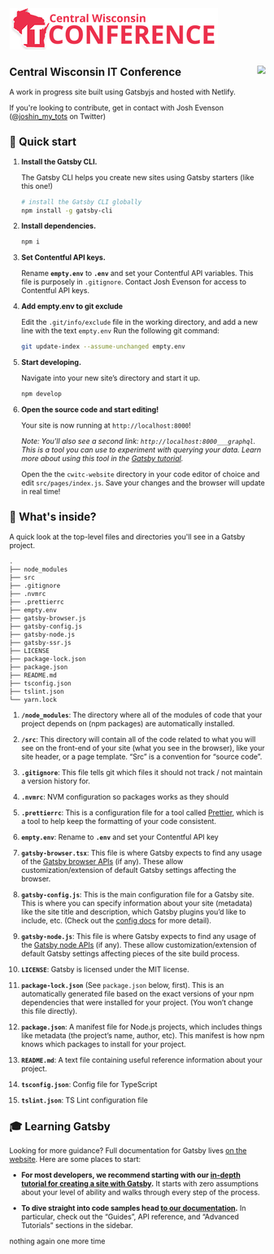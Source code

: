 ![](https://raw.githubusercontent.com/CenWIDev/cwitc-website/master/src/images/cwitc_logo.png)

<h2>Central Wisconsin IT Conference<a href='https://app.netlify.com/sites/cwitc/deploys'><img align='right' src='https://api.netlify.com/api/v1/badges/afc0ff50-3f62-4b40-b2dc-cc487f904e8f/deploy-status' /></a></h2>

A work in progress site built using Gatsbyjs and hosted with Netlify.

If you're looking to contribute, get in contact with Josh Evenson ([@joshin_my_tots](https://twitter.com/joshin_my_tots) on Twitter)


## 🚀 Quick start

1.  **Install the Gatsby CLI.**

    The Gatsby CLI helps you create new sites using Gatsby starters (like this one!)

    ```sh
    # install the Gatsby CLI globally
    npm install -g gatsby-cli
    ```

1. **Install dependencies.**

    ```sh
    npm i
    ```

1. **Set Contentful API keys.**

    Rename **`empty.env`** to **`.env`** and set your Contentful API variables.
    This file is purposely in `.gitignore`. Contact Josh Evenson for access to Contentful API keys.

1. **Add empty.env to git exclude**

    Edit the `.git/info/exclude` file in the working directory, and add a new line with the text `empty.env`
    Run the following git command:
    ```sh
    git update-index --assume-unchanged empty.env
    ```

1.  **Start developing.**

    Navigate into your new site’s directory and start it up.

    ```sh
    npm develop
    ```

1.  **Open the source code and start editing!**

    Your site is now running at `http://localhost:8000`!

    *Note: You'll also see a second link: `http://localhost:8000___graphql`. This is a tool you can use to experiment with querying your data. Learn more about using this tool in the [Gatsby tutorial](https://next.gatsbyjs.org/tutorial/part-five/#introducing-graphiql).*

    Open the the `cwitc-website` directory in your code editor of choice and edit `src/pages/index.js`. Save your changes and the browser will update in real time!

## 🧐 What's inside?

A quick look at the top-level files and directories you'll see in a Gatsby project.

    .
    ├── node_modules
    ├── src
    ├── .gitignore
    ├── .nvmrc
    ├── .prettierrc
    ├── empty.env
    ├── gatsby-browser.js
    ├── gatsby-config.js
    ├── gatsby-node.js
    ├── gatsby-ssr.js
    ├── LICENSE
    ├── package-lock.json
    ├── package.json
    ├── README.md
    ├── tsconfig.json
    ├── tslint.json
    └── yarn.lock

  1.  **`/node_modules`**: The directory where all of the modules of code that your project depends on (npm packages) are automatically installed.

  1.  **`/src`**: This directory will contain all of the code related to what you will see on the front-end of your site (what you see in the browser), like your site header, or a page template. “Src” is a convention for “source code”.

  1.  **`.gitignore`**: This file tells git which files it should not track / not maintain a version history for.

  1. **`.nvmrc`**: NVM configuration so packages works as they should

  1.  **`.prettierrc`**: This is a configuration file for a tool called [Prettier](https://prettier.io/), which is a tool to help keep the formatting of your code consistent.

  1. **`empty.env`**: Rename to **`.env`** and set your Contentful API key

  1.  **`gatsby-browser.tsx`**: This file is where Gatsby expects to find any usage of the [Gatsby browser APIs](https://next.gatsbyjs.org/docs/browser-apis/) (if any). These allow customization/extension of default Gatsby settings affecting the browser.

  1.  **`gatsby-config.js`**: This is the main configuration file for a Gatsby site. This is where you can specify information about your site (metadata) like the site title and description, which Gatsby plugins you’d like to include, etc. (Check out the [config docs](https://next.gatsbyjs.org/docs/gatsby-config/) for more detail).

  1.  **`gatsby-node.js`**: This file is where Gatsby expects to find any usage of the [Gatsby node APIs](https://next.gatsbyjs.org/docs/node-apis/) (if any). These allow customization/extension of default Gatsby settings affecting pieces of the site build process.

  1.  **`LICENSE`**: Gatsby is licensed under the MIT license.

  1.  **`package-lock.json`** (See `package.json` below, first). This is an automatically generated file based on the exact versions of your npm dependencies that were installed for your project. (You won’t change this file directly).

  1.  **`package.json`**: A manifest file for Node.js projects, which includes things like metadata (the project’s name, author, etc). This manifest is how npm knows which packages to install for your project.

  1.  **`README.md`**: A text file containing useful reference information about your project.

  1.  **`tsconfig.json`**: Config file for TypeScript

  1.  **`tslint.json`**: TS Lint configuration file


## 🎓 Learning Gatsby

Looking for more guidance? Full documentation for Gatsby lives [on the website](https://next.gatsbyjs.org/). Here are some places to start:

-   **For most developers, we recommend starting with our [in-depth tutorial for creating a site with Gatsby](https://next.gatsbyjs.org/tutorial/).** It starts with zero assumptions about your level of ability and walks through every step of the process.

-   **To dive straight into code samples head [to our documentation](https://next.gatsbyjs.org/docs/).** In particular, check out the “Guides”, API reference, and “Advanced Tutorials” sections in the sidebar.


nothing again one more time
